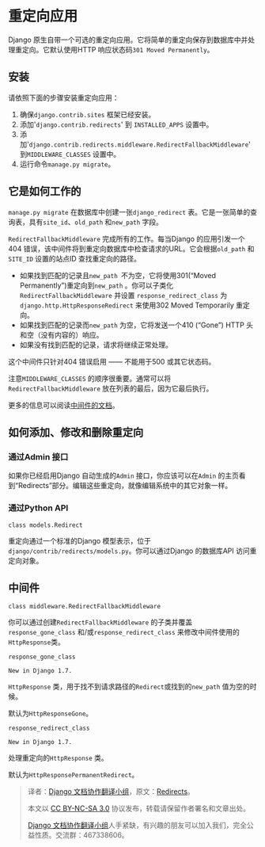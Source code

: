 # 重定向应用 #

Django 原生自带一个可选的重定向应用。它将简单的重定向保存到数据库中并处理重定向。它默认使用HTTP 响应状态码`301 Moved Permanently`。

## 安装 ##

请依照下面的步骤安装重定向应用：

1. 确保`django.contrib.sites` 框架已经安装。
2. 添加'`django.contrib.redirects`' 到 `INSTALLED_APPS` 设置中。
3. 添加'`django.contrib.redirects.middleware.RedirectFallbackMiddleware`' 到`MIDDLEWARE_CLASSES` 设置中。
4. 运行命令`manage.py migrate`。

## 它是如何工作的 ##

`manage.py migrate` 在数据库中创建一张`django_redirect` 表。它是一张简单的查询表，具有`site_id`、`old_path` 和`new_path` 字段。

`RedirectFallbackMiddleware` 完成所有的工作。每当Django 的应用引发一个404 错误，该中间件将到重定向数据库中检查请求的URL。它会根据`old_path` 和`SITE_ID` 设置的站点ID 查找重定向的路径。

+ 如果找到匹配的记录且`new_path `不为空，它将使用301(“Moved Permanently”)重定向到`new_path` 。你可以子类化`RedirectFallbackMiddleware` 并设置 `response_redirect_class` 为`django.http.HttpResponseRedirect` 来使用302 Moved Temporarily 重定向。
+ 如果找到匹配的记录而`new_path` 为空，它将发送一个410 (“Gone”) HTTP 头和空（没有内容的）响应。
+ 如果没有找到匹配的记录，请求将继续正常处理。

这个中间件只针对404 错误启用 —— 不能用于500 或其它状态码。

注意`MIDDLEWARE_CLASSES` 的顺序很重要。通常可以将`RedirectFallbackMiddleware` 放在列表的最后，因为它最后执行。

更多的信息可以阅读[中间件的文档](http://python.usyiyi.cn/django/topics/http/middleware.html)。

## 如何添加、修改和删除重定向 ##

### 通过Admin 接口 ###

如果你已经启用Django 自动生成的`Admin` 接口，你应该可以在`Admin` 的主页看到“Redirects”部分。编辑这些重定向，就像编辑系统中的其它对象一样。

### 通过Python API ###

`class models.Redirect`

重定向通过一个标准的Django 模型表示，位于`django/contrib/redirects/models.py`。你可以通过Django 的数据库API 访问重定向对象。

## 中间件 ##

`class middleware.RedirectFallbackMiddleware`

你可以通过创建`RedirectFallbackMiddleware` 的子类并覆盖`response_gone_class` 和/或`response_redirect_class` 来修改中间件使用的`HttpResponse`类。

`response_gone_class`

```
New in Django 1.7.
```

`HttpResponse` 类，用于找不到请求路径的`Redirect`或找到的`new_path` 值为空的时候。

默认为`HttpResponseGone`。

`response_redirect_class`

```
New in Django 1.7.
```

处理重定向的`HttpResponse` 类。

默认为`HttpResponsePermanentRedirect`。

> 译者：[Django 文档协作翻译小组](http://python.usyiyi.cn/django/index.html)，原文：[Redirects](https://docs.djangoproject.com/en/1.8/ref/contrib/redirects/)。
>
> 本文以 [CC BY-NC-SA 3.0](http://creativecommons.org/licenses/by-nc-sa/3.0/cn/) 协议发布，转载请保留作者署名和文章出处。
>
> [Django 文档协作翻译小组](http://python.usyiyi.cn/django/index.html)人手紧缺，有兴趣的朋友可以加入我们，完全公益性质。交流群：467338606。
